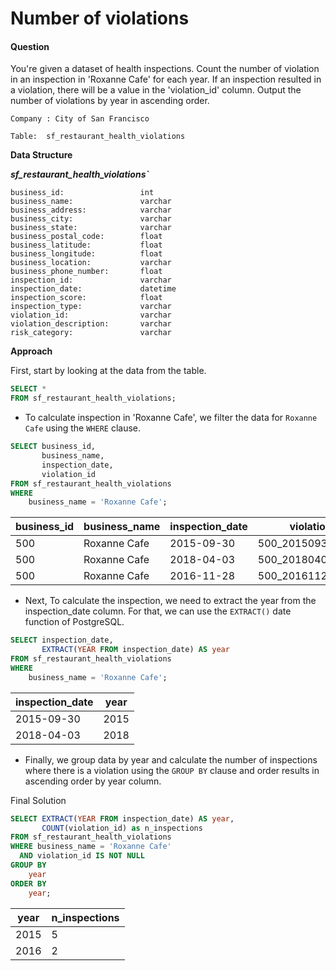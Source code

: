 # Number of violations

#### Question

You're given a dataset of health inspections. Count the number of violation in an inspection in 'Roxanne Cafe' for each year. If an inspection resulted in a violation, there will be a value in the 'violation_id' column. Output the number of violations by year in ascending order.

`Company : City of San Francisco`

`Table:  sf_restaurant_health_violations`

**Data Structure**

***sf_restaurant_health_violations`***

```
business_id:                 int
business_name:               varchar
business_address:            varchar
business_city:               varchar
business_state:              varchar
business_postal_code:        float
business_latitude:           float
business_longitude:          float
business_location:           varchar
business_phone_number:       float
inspection_id:               varchar
inspection_date:             datetime
inspection_score:            float
inspection_type:             varchar
violation_id:                varchar
violation_description:       varchar
risk_category:               varchar
```

**Approach**

First,  start by looking at the data from the table.

```sql
SELECT * 
FROM sf_restaurant_health_violations;
```

- To calculate inspection in 'Roxanne Cafe', we filter the data for `Roxanne Cafe` using the `WHERE` clause.

```sql
SELECT business_id,
       business_name,
       inspection_date,
       violation_id
FROM sf_restaurant_health_violations
WHERE 
    business_name = 'Roxanne Cafe';
```

| business_id | business_name | inspection_date | violation_id        |
| ----------- |:------------- | --------------- | ------------------- |
| 500         | Roxanne Cafe  | 2015-09-30      | 500_20150930_103145 |
| 500         | Roxanne Cafe  | 2018-04-03      | 500_20180403_103149 |
| 500         | Roxanne Cafe  | 2016-11-28      | 500_20161128_103133 |

- Next, To calculate the inspection, we need to extract the year from the inspection_date column. For that, we can use the `EXTRACT()` date function of PostgreSQL.

```sql
SELECT inspection_date,
       EXTRACT(YEAR FROM inspection_date) AS year
FROM sf_restaurant_health_violations
WHERE 
    business_name = 'Roxanne Cafe';
```

| inspection_date | year |
| --------------- | ---- |
| 2015-09-30      | 2015 |
| 2018-04-03      | 2018 |

 - Finally, we group data by year and calculate the number of inspections where there is a violation using the `GROUP BY` clause and order results in ascending order by year column.

Final Solution
```sql
SELECT EXTRACT(YEAR FROM inspection_date) AS year,
       COUNT(violation_id) as n_inspections
FROM sf_restaurant_health_violations
WHERE business_name = 'Roxanne Cafe'
  AND violation_id IS NOT NULL
GROUP BY 
    year
ORDER BY 
    year;
```

| year | n_inspections |
| ---- | ------------- |
| 2015 | 5             |
| 2016 | 2             |
